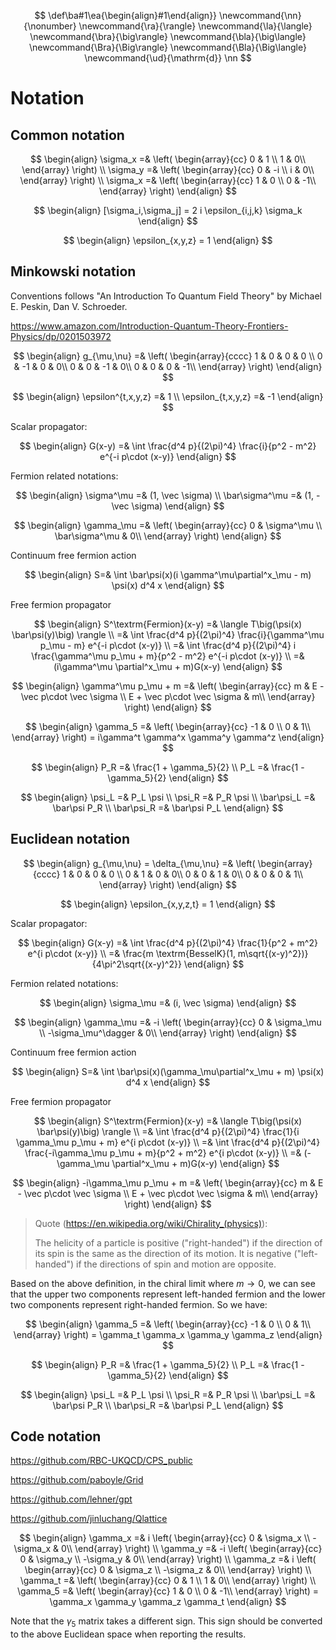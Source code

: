 $$
\def\ba#1\ea{\begin{align}#1\end{align}}
\newcommand{\nn}{\nonumber}
\newcommand{\ra}{\rangle}
\newcommand{\la}{\langle}
\newcommand{\bra}{\big\rangle}
\newcommand{\bla}{\big\langle}
\newcommand{\Bra}{\Big\rangle}
\newcommand{\Bla}{\Big\langle}
\newcommand{\ud}{\mathrm{d}}
\nn
$$

# Notation

## Common notation

$$
\begin{align}
\sigma_x
=&
\left(
\begin{array}{cc}
0 & 1 \\
1 & 0\\
\end{array}
\right)
\\
\sigma_y
=&
\left(
\begin{array}{cc}
0 & -i \\
i & 0\\
\end{array}
\right)
\\
\sigma_x
=&
\left(
\begin{array}{cc}
1 & 0 \\
0 & -1\\
\end{array}
\right)
\end{align}
$$

$$
\begin{align}
[\sigma_i,\sigma_j] = 2 i \epsilon_{i,j,k} \sigma_k
\end{align}
$$

$$
\begin{align}
\epsilon_{x,y,z} = 1
\end{align}
$$

## Minkowski notation

Conventions follows "An Introduction To Quantum Field Theory" by Michael E. Peskin, Dan V. Schroeder.

https://www.amazon.com/Introduction-Quantum-Theory-Frontiers-Physics/dp/0201503972

$$
\begin{align}
g_{\mu,\nu}
=&
\left(
\begin{array}{cccc}
1 & 0 & 0 & 0 \\
0 & -1 & 0 & 0\\
0 & 0 & -1 & 0\\
0 & 0 & 0 & -1\\
\end{array}
\right)
\end{align}
$$

$$
\begin{align}
\epsilon^{t,x,y,z}
=&
1
\\
\epsilon_{t,x,y,z}
=&
-1
\end{align}
$$

Scalar propagator:

$$
\begin{align}
G(x-y)
=&
\int \frac{d^4 p}{(2\pi)^4} \frac{i}{p^2 - m^2} e^{-i p\cdot (x-y)}
\end{align}
$$

Fermion related notations:

$$
\begin{align}
\sigma^\mu
=&
(1, \vec \sigma)
\\
\bar\sigma^\mu
=&
(1, -\vec \sigma)
\end{align}
$$

$$
\begin{align}
\gamma_\mu
=&
\left(
\begin{array}{cc}
0 & \sigma^\mu \\
\bar\sigma^\mu & 0\\
\end{array}
\right)
\end{align}
$$

Continuum free fermion action

$$
\begin{align}
S=&
\int \bar\psi(x)(i \gamma^\mu\partial^x_\mu - m) \psi(x) d^4 x
\end{align}
$$

Free fermion propagator

$$
\begin{align}
S^\textrm{Fermion}(x-y)
=&
\langle T\big(\psi(x) \bar\psi(y)\big) \rangle
\\
=&
\int \frac{d^4 p}{(2\pi)^4} \frac{i}{\gamma^\mu p_\mu - m} e^{-i p\cdot (x-y)}
\\
=&
\int \frac{d^4 p}{(2\pi)^4} i \frac{\gamma^\mu p_\mu + m}{p^2 - m^2} e^{-i p\cdot (x-y)}
\\
=&
(i\gamma^\mu \partial^x_\mu + m)G(x-y)
\end{align}
$$

$$
\begin{align}
\gamma^\mu p_\mu + m
=&
\left(
\begin{array}{cc}
m & E - \vec p\cdot \vec \sigma \\
E + \vec p\cdot \vec \sigma & m\\
\end{array}
\right)
\end{align}
$$

$$
\begin{align}
\gamma_5
=&
\left(
\begin{array}{cc}
-1 & 0 \\
0 & 1\\
\end{array}
\right) =
i\gamma^t \gamma^x \gamma^y \gamma^z
\end{align}
$$

$$
\begin{align}
P_R =& \frac{1 + \gamma_5}{2}
\\
P_L =& \frac{1 - \gamma_5}{2}
\end{align}
$$

$$
\begin{align}
\psi_L =& P_L \psi
\\
\psi_R =& P_R \psi
\\
\bar\psi_L =& \bar\psi P_R
\\
\bar\psi_R =& \bar\psi P_L
\end{align}
$$

## Euclidean notation

$$
\begin{align}
g_{\mu,\nu} =
\delta_{\mu,\nu}
=&
\left(
\begin{array}{cccc}
1 & 0 & 0 & 0 \\
0 & 1 & 0 & 0\\
0 & 0 & 1 & 0\\
0 & 0 & 0 & 1\\
\end{array}
\right)
\end{align}
$$

$$
\begin{align}
\epsilon_{x,y,z,t} = 1
\end{align}
$$

Scalar propagator:

$$
\begin{align}
G(x-y)
=&
\int \frac{d^4 p}{(2\pi)^4} \frac{1}{p^2 + m^2} e^{i p\cdot (x-y)}
\\
=&
\frac{m \textrm{BesselK}(1, m\sqrt{(x-y)^2})}{4\pi^2\sqrt{(x-y)^2}}
\end{align}
$$

Fermion related notations:

$$
\begin{align}
\sigma_\mu
=&
(i, \vec \sigma)
\end{align}
$$

$$
\begin{align}
\gamma_\mu
=&
-i
\left(
\begin{array}{cc}
0 & \sigma_\mu \\
-\sigma_\mu^\dagger & 0\\
\end{array}
\right)
\end{align}
$$

Continuum free fermion action

$$
\begin{align}
S=&
\int \bar\psi(x)(\gamma_\mu\partial^x_\mu + m) \psi(x) d^4 x
\end{align}
$$

Free fermion propagator

$$
\begin{align}
S^\textrm{Fermion}(x-y)
=&
\langle T\big(\psi(x) \bar\psi(y)\big) \rangle
\\
=&
\int \frac{d^4 p}{(2\pi)^4} \frac{1}{i \gamma_\mu p_\mu + m} e^{i p\cdot (x-y)}
\\
=&
\int \frac{d^4 p}{(2\pi)^4} \frac{-i\gamma_\mu p_\mu + m}{p^2 + m^2} e^{i p\cdot (x-y)}
\\
=&
(-\gamma_\mu \partial^x_\mu + m)G(x-y)
\end{align}
$$

$$
\begin{align}
-i\gamma_\mu p_\mu + m
=&
\left(
\begin{array}{cc}
m & E - \vec p\cdot \vec \sigma \\
E + \vec p\cdot \vec \sigma & m\\
\end{array}
\right)
\end{align}
$$

> Quote (https://en.wikipedia.org/wiki/Chirality_(physics)):
>
> The helicity of a particle is positive ("right-handed") if the direction of its spin is the same as the direction of its motion. It is negative ("left-handed") if the directions of spin and motion are opposite.

Based on the above definition, in the chiral limit where $m\to 0$, we can see that the upper two components represent left-handed fermion and the lower two components represent right-handed fermion. So we have:

$$
\begin{align}
\gamma_5
=&
\left(
\begin{array}{cc}
-1 & 0 \\
0 & 1\\
\end{array}
\right) =
\gamma_t \gamma_x \gamma_y \gamma_z 
\end{align}
$$

$$
\begin{align}
P_R =& \frac{1 + \gamma_5}{2}
\\
P_L =& \frac{1 - \gamma_5}{2}
\end{align}
$$

$$
\begin{align}
\psi_L =& P_L \psi
\\
\psi_R =& P_R \psi
\\
\bar\psi_L =& \bar\psi P_R
\\
\bar\psi_R =& \bar\psi P_L
\end{align}
$$

## Code notation

https://github.com/RBC-UKQCD/CPS_public

https://github.com/paboyle/Grid

https://github.com/lehner/gpt

https://github.com/jinluchang/Qlattice

$$
\begin{align}
\gamma_x
=&
i
\left(
\begin{array}{cc}
0 & \sigma_x \\
-\sigma_x & 0\\
\end{array}
\right)
\\
\gamma_y
=&
-i
\left(
\begin{array}{cc}
0 & \sigma_y \\
-\sigma_y & 0\\
\end{array}
\right)
\\
\gamma_z
=&
i
\left(
\begin{array}{cc}
0 & \sigma_z \\
-\sigma_z & 0\\
\end{array}
\right)
\\
\gamma_t
=&
\left(
\begin{array}{cc}
0 & 1 \\
1 & 0\\
\end{array}
\right)
\\
\gamma_5
=&
\left(
\begin{array}{cc}
1 & 0 \\
0 & -1\\
\end{array}
\right) =
\gamma_x \gamma_y \gamma_z \gamma_t
\end{align}
$$

Note that the $\gamma_5$ matrix takes a different sign. This sign should be converted to the above Euclidean space when reporting the results.
